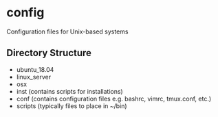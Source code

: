 # config
Configuration files for Unix-based systems

## Directory Structure

- ubuntu_18.04
- linux_server
- osx
- inst (contains scripts for installations)
- conf (contains configuration files e.g. bashrc, vimrc, tmux.conf, etc.)
- scripts (typically files to place in ~/bin)
